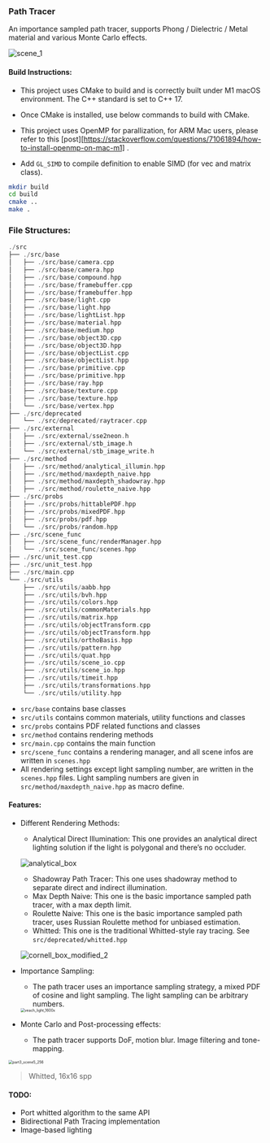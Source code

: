 ### Path Tracer

An importance sampled path tracer, supports Phong / Dielectric / Metal material and various Monte Carlo effects.

<img src="https://s2.loli.net/2023/06/24/Kr4aFwq5HuCgoDO.png" alt="scene_1"  />



#### Build Instructions:

* This project uses CMake to build and is correctly built under M1 macOS environment. The C++ standard is set to C++ 17. 

* Once CMake is installed, use below commands to build with CMake.
* This project uses OpenMP for parallization, for ARM Mac users, please refer to this [post][https://stackoverflow.com/questions/71061894/how-to-install-openmp-on-mac-m1] .
* Add `GL_SIMD` to compile definition to enable SIMD (for vec and matrix class).

```sh
mkdir build
cd build
cmake ..
make .
```



### File Structures:

```c
./src
├── ./src/base
│   ├── ./src/base/camera.cpp
│   ├── ./src/base/camera.hpp
│   ├── ./src/base/compound.hpp
│   ├── ./src/base/framebuffer.cpp
│   ├── ./src/base/framebuffer.hpp
│   ├── ./src/base/light.cpp
│   ├── ./src/base/light.hpp
│   ├── ./src/base/lightList.hpp
│   ├── ./src/base/material.hpp
│   ├── ./src/base/medium.hpp
│   ├── ./src/base/object3D.cpp
│   ├── ./src/base/object3D.hpp
│   ├── ./src/base/objectList.cpp
│   ├── ./src/base/objectList.hpp
│   ├── ./src/base/primitive.cpp
│   ├── ./src/base/primitive.hpp
│   ├── ./src/base/ray.hpp
│   ├── ./src/base/texture.cpp
│   ├── ./src/base/texture.hpp
│   └── ./src/base/vertex.hpp
├── ./src/deprecated
│   └── ./src/deprecated/raytracer.cpp
├── ./src/external
│   ├── ./src/external/sse2neon.h
│   ├── ./src/external/stb_image.h
│   └── ./src/external/stb_image_write.h
├── ./src/method
│   ├── ./src/method/analytical_illumin.hpp
│   ├── ./src/method/maxdepth_naive.hpp
│   ├── ./src/method/maxdepth_shadowray.hpp
│   ├── ./src/method/roulette_naive.hpp
├── ./src/probs
│   ├── ./src/probs/hittablePDF.hpp
│   ├── ./src/probs/mixedPDF.hpp
│   ├── ./src/probs/pdf.hpp
│   └── ./src/probs/random.hpp
├── ./src/scene_func
│   ├── ./src/scene_func/renderManager.hpp
│   └── ./src/scene_func/scenes.hpp
├── ./src/unit_test.cpp
├── ./src/unit_test.hpp
├── ./src/main.cpp
└── ./src/utils
    ├── ./src/utils/aabb.hpp
    ├── ./src/utils/bvh.hpp
    ├── ./src/utils/colors.hpp
    ├── ./src/utils/commonMaterials.hpp
    ├── ./src/utils/matrix.hpp
    ├── ./src/utils/objectTransform.cpp
    ├── ./src/utils/objectTransform.hpp
    ├── ./src/utils/orthoBasis.hpp
    ├── ./src/utils/pattern.hpp
    ├── ./src/utils/quat.hpp
    ├── ./src/utils/scene_io.cpp
    ├── ./src/utils/scene_io.hpp
    ├── ./src/utils/timeit.hpp
    ├── ./src/utils/transformations.hpp
    └── ./src/utils/utility.hpp
```

* `src/base` contains base classes
* `src/utils` contains common materials, utility functions and classes
* `src/probs` contains PDF related functions and classes
* `src/method` contains rendering methods
* `src/main.cpp` contains the main function
* `src/scene_func` contains a rendering manager, and all scene infos are written in `scenes.hpp`
* All rendering settings except light sampling number, are written in the `scenes.hpp` files. Light sampling numbers are given in `src/method/maxdepth_naive.hpp` as macro define.



#### Features:

* Different Rendering Methods:

  * Analytical Direct Illumination: This one provides an analytical direct lighting solution if the light is polygonal and there’s no occluder.

  ![analytical_box](https://s2.loli.net/2023/06/24/RMekEsiCgGXtJPY.png)

  * Shadowray Path Tracer: This one uses shadowray method to separate direct and indirect illumination.
  * Max Depth Naive: This one is the basic importance sampled path tracer, with a max depth limit.
  * Roulette Naive: This one is the basic importance sampled path tracer, uses Russian Roulette method for unbiased estimation.
  * Whitted: This one is the traditional Whitted-style ray tracing. See `src/deprecated/whitted.hpp`

  ![cornell_box_modified_2](https://s2.loli.net/2023/06/24/NkGFE4tK8OIRJgm.png)

* Importance Sampling:

  * The path tracer uses an importance sampling strategy, a mixed PDF of cosine and light sampling. The light sampling can be arbitrary numbers.

  <img src="https://s2.loli.net/2023/06/24/WtDkh4RvmpLwayN.png" alt="veach_light_1600x" style="zoom:50%;" />

* Monte Carlo and Post-processing effects:

  * The path tracer supports DoF, motion blur. Image filtering and tone-mapping.

<img src="https://s2.loli.net/2023/06/24/WmqFuEfI3xSHlJp.png" alt="part3_scene5_256" style="zoom:50%;" />

> Whitted, 16x16 spp



#### TODO:

* Port whitted algorithm to the same API
* Bidirectional Path Tracing implementation
* Image-based lighting







